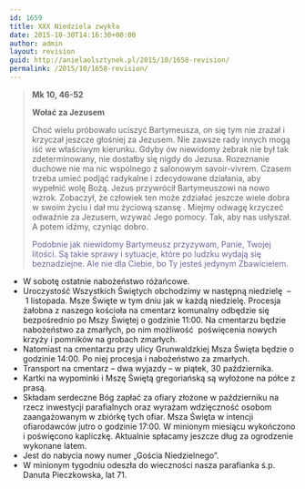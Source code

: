 ```yaml
---
id: 1659
title: XXX Niedziela zwykła
date: 2015-10-30T14:16:30+00:00
author: admin
layout: revision
guid: http://anielaolsztynek.pl/2015/10/1658-revision/
permalink: /2015/10/1658-revision/
---
```

> **Mk 10, 46-52**
> 
> **Wołać za Jezusem**
> 
> Choć wielu próbowało uciszyć Bartymeusza, on się tym nie zrażał i krzyczał jeszcze głośniej za Jezusem. Nie zawsze rady innych mogą iść we właściwym kierunku. Gdyby ów niewidomy żebrak nie był tak zdeterminowany, nie dostałby się nigdy do Jezusa. Rozeznanie duchowe nie ma nic wspólnego z salonowym savoir-vivrem. Czasem trzeba umieć podjąć radykalne i zdecydowane działania, aby wypełnić wolę Bożą. Jezus przywrócił Bartymeuszowi na nowo wzrok. Zobaczył, że człowiek ten może zdziałać jeszcze wiele dobra w swoim życiu i dał mu życiową szansę . Miejmy odwagę krzyczeć odważnie za Jezusem, wzywać Jego pomocy. Tak, aby nas usłyszał. A potem idźmy, czyniąc dobro.
> 
> <span style="color: #666699;">Podobnie jak niewidomy Bartymeusz przyzywam, Panie, Twojej litości. Są takie sprawy i sytuacje, które po ludzku wydają się beznadziejne. Ale nie dla Ciebie, bo Ty jesteś jedynym Zbawicielem.</span>

  * W sobotę ostatnie nabożeństwo różańcowe.
  * Uroczystość Wszystkich Świętych obchodzimy w następną niedzielę  &#8211;  1 listopada. Msze Święte w tym dniu jak w każdą niedzielę. Procesja żałobna z naszego kościoła na cmentarz komunalny odbędzie się bezpośrednio po Mszy Świętej o godzinie 11:00. Na cmentarzu będzie nabożeństwo za zmarłych, po nim możliwość  poświęcenia nowych krzyży i pomników na grobach zmarłych.
  * Natomiast na cmentarzu przy ulicy Grunwaldzkiej Msza Święta będzie o godzinie 14:00. Po niej procesja i nabożeństwo za zmarłych.
  * Transport na cmentarz &#8211; dwa wyjazdy &#8211; w piątek, 30 października.
  * Kartki na wypominki i Mszę Świętą gregoriańską są wyłożone na półce z prasą.
  * Składam serdeczne Bóg zapłać za ofiary złożone w październiku na rzecz inwestycji parafialnych oraz wyrażam wdzięczność osobom zaangażowanym w zbiórkę tych ofiar. Msza Święta w intencji ofiarodawców jutro o godzinie 17:00. W minionym miesiącu wykończono i poświęcono kapliczkę. Aktualnie spłacamy jeszcze dług za ogrodzenie wykonane latem.
  * Jest do nabycia nowy numer &#8222;Gościa Niedzielnego&#8221;.
  * W minionym tygodniu odeszła do wieczności nasza parafianka ś.p. Danuta Pieczkowska, lat 71.